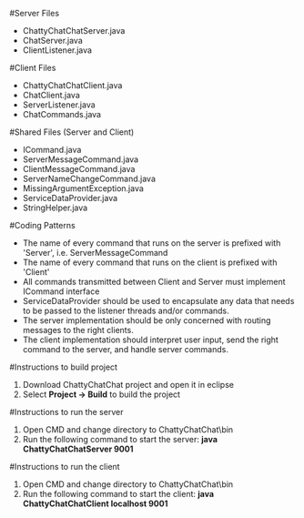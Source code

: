 #Server Files
* ChattyChatChatServer.java
* ChatServer.java
* ClientListener.java

#Client Files
* ChattyChatChatClient.java
* ChatClient.java
* ServerListener.java
* ChatCommands.java

#Shared Files (Server and Client)
* ICommand.java
* ServerMessageCommand.java
* ClientMessageCommand.java
* ServerNameChangeCommand.java
* MissingArgumentException.java
* ServiceDataProvider.java
* StringHelper.java

#Coding Patterns
* The name of every command that runs on the server is prefixed with 'Server', i.e. ServerMessageCommand
* The name of every command that runs on the client is prefixed with 'Client'
* All commands transmitted between Client and Server must implement ICommand interface
* ServiceDataProvider should be used to encapsulate any data that needs to be passed
  to the listener threads and/or commands.
* The server implementation should be only concerned with routing messages to the right clients.
* The client implementation should interpret user input, send the right command to the server, and 
  handle server commands.

#Instructions to build project
1. Download ChattyChatChat project and open it in eclipse
2. Select **Project -> Build** to build the project

#Instructions to run the server
1. Open CMD and change directory to ChattyChatChat\bin
2. Run the following command to start the server:
   **java ChattyChatChatServer 9001**

#Instructions to run the client
1. Open CMD and change directory to ChattyChatChat\bin
2. Run the following command to start the client:
   **java ChattyChatChatClient localhost 9001**
